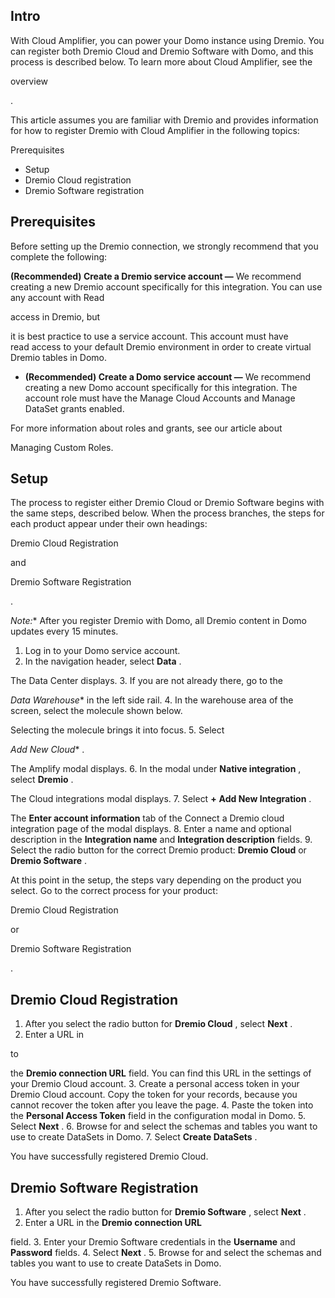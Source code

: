 

Intro
-------

With Cloud Amplifier, you can power your Domo instance using Dremio. You can register both Dremio Cloud and Dremio Software with Domo, and this process is described below. To learn more about Cloud Amplifier, see the

overview

.


 This article assumes you are familiar with Dremio and provides information for how to register Dremio with Cloud Amplifier in the following topics:

 Prerequisites
* Setup
* Dremio Cloud registration
* Dremio Software registration

Prerequisites
-----------------

Before setting up the Dremio connection, we strongly recommend that you complete the following:

 **(Recommended) ​Create a Dremio service account —**
 We recommend creating a new Dremio account specifically for this integration. You can use any account with Read


 access in Dremio, but


 it is best practice to use a service account. This account must have read access to your default Dremio environment in order to create virtual Dremio tables in Domo.
* **(Recommended) Create a Domo service account —**
 We recommend creating a new Domo account specifically for this integration. The account role must have the Manage Cloud Accounts and Manage DataSet grants enabled.

For more information about roles and grants, see our article about

Managing Custom Roles.

Setup
---------

The process to register either Dremio Cloud or Dremio Software begins with the same steps, described below. When the process branches, the steps for each product appear under their own headings:

Dremio Cloud Registration

and

Dremio Software Registration

.

*Note:**
 After you register Dremio with Domo, all Dremio content in Domo updates every 15 minutes.


1. Log in to your Domo service account.
2. In the navigation header, select
 **Data**
 .


 The Data Center displays.
3. If you are not already there, go to the

*Data Warehouse**
 in the left side rail.
4. In the warehouse area of the screen, select the molecule shown below.


 Selecting the molecule brings it into focus.
5. Select

*Add New Cloud**
 .


 The Amplify modal displays.
6. In the modal under
 **Native integration**
 , select
 **Dremio**
 .


 The Cloud integrations modal displays.
7. Select
 **+**
**Add New Integration**
 .


 The
 **Enter account information**
 tab of the Connect a Dremio cloud integration page of the modal displays.
8. Enter a name and optional description in the
 **Integration name**
 and
 **Integration description**
 fields.
9. Select the radio button for the correct Dremio product:
 **Dremio Cloud**
 or
 **Dremio Software**
 .


 At this point in the setup, the steps vary depending on the product you select. Go to the correct process for your product:

Dremio Cloud Registration

or

Dremio Software Registration

.

Dremio Cloud Registration
-----------------------------


1. After you select the radio button for
 **Dremio Cloud**
 , select
 **Next**
 .
2. Enter a URL in

to

the
 **Dremio connection URL**
 field. You can find this URL in the settings of your Dremio Cloud account.
3. Create a personal access token in your Dremio Cloud account. Copy the token for your records, because you cannot recover the token after you leave the page.
4. Paste the token into the
 **Personal Access Token**
 field in the configuration modal in Domo.
5. Select
 **Next**
 .
6. Browse for and select the schemas and tables you want to use to create DataSets in Domo.
7. Select
 **Create DataSets**
 .


 You have successfully registered Dremio Cloud.

Dremio Software Registration
--------------------------------


1. After you select the radio button for
 **Dremio Software**
 , select
 **Next**
 .
2. Enter a URL in the
 **Dremio connection URL**


 field.
3. Enter your Dremio Software credentials in the
 **Username**
 and
 **Password**
 fields.
4. Select
 **Next**
 .
5. Browse for and select the schemas and tables you want to use to create DataSets in Domo.

You have successfully registered Dremio Software.

